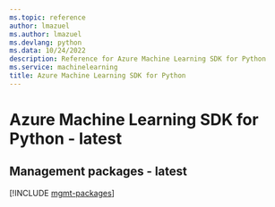 ```yaml
---
ms.topic: reference
author: lmazuel
ms.author: lmazuel
ms.devlang: python
ms.data: 10/24/2022
description: Reference for Azure Machine Learning SDK for Python
ms.service: machinelearning
title: Azure Machine Learning SDK for Python
---
```

# Azure Machine Learning SDK for Python - latest

## Management packages - latest
[!INCLUDE [mgmt-packages](machine-learning-mgmt-index.md)]
